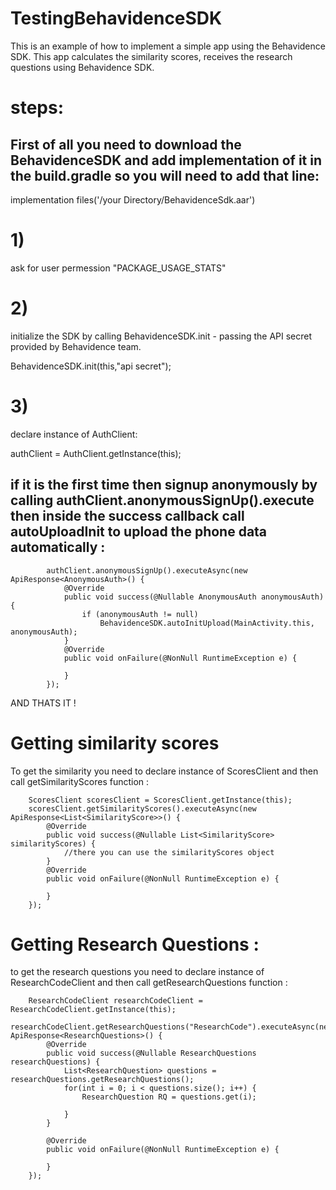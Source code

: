 # TestingBehavidenceSDK
 
This is an example of how to implement a simple app using the Behavidence SDK.
This app calculates the similarity scores, receives the research questions using Behavidence SDK.

# steps:

## First of all you need to download the BehavidenceSDK and add implementation of it in the build.gradle so you will need to add that line:

implementation files('/your Directory/BehavidenceSdk.aar')

# 1)
ask for user permession "PACKAGE_USAGE_STATS"
# 2) 
initialize the SDK by calling BehavidenceSDK.init - passing the API secret provided by Behavidence team. 

BehavidenceSDK.init(this,"api secret");
# 3)
declare instance of AuthClient:

authClient = AuthClient.getInstance(this);

## if it is the first time then signup anonymously by calling authClient.anonymousSignUp().execute then inside the success callback call autoUploadInit to upload the phone data automatically :

            authClient.anonymousSignUp().executeAsync(new ApiResponse<AnonymousAuth>() {
                @Override
                public void success(@Nullable AnonymousAuth anonymousAuth) {
                    if (anonymousAuth != null)
                        BehavidenceSDK.autoInitUpload(MainActivity.this, anonymousAuth);
                }
                @Override
                public void onFailure(@NonNull RuntimeException e) {

                }
            });
            
 AND THATS IT !
 
 
 # Getting similarity scores 
 
 To get the similarity you need to declare instance of ScoresClient and then call getSimilarityScores function :
 
        ScoresClient scoresClient = ScoresClient.getInstance(this);
        scoresClient.getSimilarityScores().executeAsync(new ApiResponse<List<SimilarityScore>>() {
            @Override
            public void success(@Nullable List<SimilarityScore> similarityScores) {
                //there you can use the similarityScores object  
            }
            @Override
            public void onFailure(@NonNull RuntimeException e) {

            }
        });
 
 
 # Getting Research Questions :
 
 to get the research questions you need to declare instance of ResearchCodeClient and then call getResearchQuestions function :
 
        ResearchCodeClient researchCodeClient = ResearchCodeClient.getInstance(this);
        researchCodeClient.getResearchQuestions("ResearchCode").executeAsync(new ApiResponse<ResearchQuestions>() {
            @Override
            public void success(@Nullable ResearchQuestions researchQuestions) {
                List<ResearchQuestion> questions = researchQuestions.getResearchQuestions();
                for(int i = 0; i < questions.size(); i++) {
                    ResearchQuestion RQ = questions.get(i);

                }
            }

            @Override
            public void onFailure(@NonNull RuntimeException e) {

            }
        });
 
 
